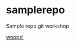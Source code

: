 # samplerepo
Sample repo git workshop 

[woops!](https://media.giphy.com/media/l41lRTRi4lYbaTTcQ/giphy.gif)
